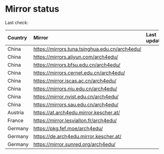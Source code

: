 <script src="./time.js"></script>
# Mirror status
Last check: <script type="text/javascript">localize(1728788213.5155728);</script>

|Country|Mirror|Last update|
|:------|:-----|:----------|
|China|https://mirrors.tuna.tsinghua.edu.cn/arch4edu/|<script type="text/javascript">localize(1728758333);</script>|
|China|https://mirrors.aliyun.com/arch4edu/|<script type="text/javascript">localize(1728758333);</script>|
|China|https://mirrors.bfsu.edu.cn/arch4edu/|<script type="text/javascript">localize(1728758333);</script>|
|China|https://mirrors.cernet.edu.cn/arch4edu/|<script type="text/javascript">localize(1728758333);</script>|
|China|https://mirror.iscas.ac.cn/arch4edu/|<script type="text/javascript">localize(1728758333);</script>|
|China|https://mirrors.nju.edu.cn/arch4edu/|<script type="text/javascript">localize(1728672052);</script>|
|China|https://mirror.nyist.edu.cn/arch4edu/|<script type="text/javascript">localize(1728758333);</script>|
|China|https://mirrors.sau.edu.cn/arch4edu/|<script type="text/javascript">localize(1728758333);</script>|
|Austria|https://at.arch4edu.mirror.kescher.at/|<script type="text/javascript">localize(1728758333);</script>|
|France|https://mirror.lesviallon.fr/arch4edu/|<script type="text/javascript">localize(1728758333);</script>|
|Germany|https://pkg.fef.moe/arch4edu/|<script type="text/javascript">localize(1728758333);</script>|
|Germany|https://de.arch4edu.mirror.kescher.at/|<script type="text/javascript">localize(1728758333);</script>|
|Germany|https://mirror.sunred.org/arch4edu/|<script type="text/javascript">localize(1728758333);</script>|

<script src="./tablefilter/tablefilter.js"></script>
<script src="./table.js"></script>